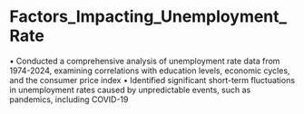 # Factors_Impacting_Unemployment_Rate

• Conducted a comprehensive analysis of unemployment rate data from 1974-2024, examining correlations with education
levels, economic cycles, and the consumer price index
• Identified significant short-term fluctuations in unemployment rates caused by unpredictable events, such as pandemics,
including COVID-19
